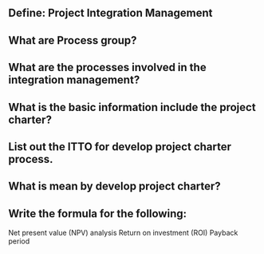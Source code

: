 ## Define: Project Integration Management
## What are Process group?
## What are the processes involved in the integration management?
## What is the basic information include the project charter?
## List out the ITTO for develop project charter process.
## What is mean by develop project charter?
## Write the formula for the following:
Net present value (NPV) analysis
Return on investment (ROI)
Payback period